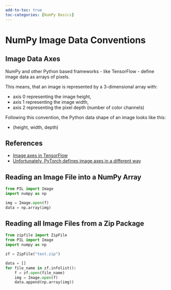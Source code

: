 ```yaml
---
add-to-toc: true
toc-categories: [NumPy Basics]
---
```

# NumPy Image Data Conventions

## Image Data Axes

NumPy and other Python based frameworks - like TensorFlow - define image data as arrays of pixels.

This means, that an image is represented by a 3-dimensional array with:
- axis 0 representing the image height,
- axis 1 representing the image width,
- axis 2 representing the pixel depth (number of color channels)

Following this convention, the Python data shape of an image looks like this:
- (height, width, depth)

## References

- [Image axes in TensorFlow](https://www.tensorflow.org/api_docs/python/tf/io/decode_image)
- [Unfortunately, PyTorch defines image axes in a different way](https://discuss.pytorch.org/t/dimensions-of-an-input-image/19439/2)

## Reading an Image File into a NumPy Array

```python
from PIL import Image
import numpy as np

img = Image.open(f)
data = np.array(img)
```

## Reading all Image Files from a Zip Package

```python
from zipfile import ZipFile
from PIL import Image
import numpy as np

zf = ZipFile("test.zip")

data = []
for file_name in zf.infolist():
    f = zf.open(file_name)
    img = Image.open(f)
    data.append(np.array(img))
```
